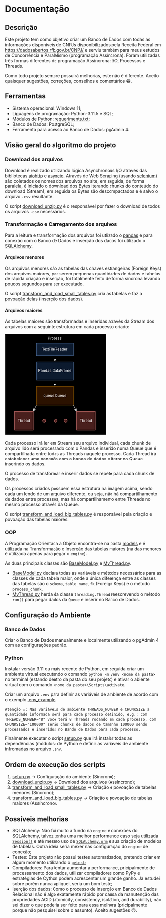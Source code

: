 # Documentação
## Descrição
Este projeto tem como objetivo criar um Banco de Dados com todas as informações disponíveis de CNPJs disponibilizados pela Receita Federal em https://dadosabertos.rfb.gov.br/CNPJ/ e serviu também para meus estudos de Concorrência e Paralelismo (programação Assíncrona). Foram utilizadas três formas diferentes de programação Assíncrona: I/O, Processos e Threads.

Como todo projeto sempre possuirá melhorias, este não é diferente. Aceito quaisquer sugestões, correções, conselhos e comentários 😁.

## Ferramentas
* Sistema operacional: Windows 11;
* Liguagens de programação: Python-3.11.5 e SQL;
* Módulos de Python: [requeriments.txt](requirements.txt);
* Banco de Dados: PostgreSQL;
* Ferramenta para acesso ao Banco de Dados: pgAdmin 4.

## Visão geral do algoritmo do projeto
### Download dos arquivos
Download é realizado utilizando lógica Asynchronous I/O através das bibliotecas [aiohttp](https://docs.aiohttp.org/en/stable/) e [asyncio](https://docs.python.org/3/library/asyncio.html). Através de Web Scraping (usando [selenium](https://selenium-python.readthedocs.io/)) são coletados os nomes dos arquivos no site, em seguida, de forma paralela, é iniciado o download dos Bytes iterando chunks do conteúdo do download (Stream), em seguida os Bytes são descompactados e é salvo o arquivo `.csv` resultante.

O script [download_unzip.py](download_unzip.py) é o responsável por fazer o download de todos os arquivos `.csv` necessários.

### Transformação e Carregamento dos arquivos
Para a leitura e transformação dos arquivos foi utlizado o [pandas](https://pandas.pydata.org/docs/) e para conexão com o Banco de Dados e inserção dos dados foi utilizado o [SQLAlchemy](https://docs.sqlalchemy.org/en/20/).

#### Arquivos menores
Os arquivos menores são as tabelas das chaves estrangeiras (Foreign Keys) dos arquivos maiores, por serem pequenas quantidades de dados e tabelas de rápida criação e inserção, foi totalmente feito de forma síncrona levando poucos segundos para ser executado.

O script [transform_and_load_small_tables.py](transform_and_load_small_tables.py) cria as tabelas e faz a povoação delas (inserção dos dados).

#### Arquivos maiores
As tabelas maiores são transformadas e inseridas através da Stream dos arquivos com a seguinte estrutura em cada processo criado:

![schema process](unit_of_process.png)

Cada processo irá ler em Stream seu arquivo individual, cada chunk de arquivo lido será processado com o Pandas e inserido numa Queue que é compartilhada entre todas as Threads naquele processo. Cada Thread irá estabelecer uma conexão com o banco de dados e iterar na Queue inserindo os dados.

O processo de transformar e inserir dados se repete para cada chunk de dados.

Os processos criados possuem essa estrutura na imagem acima, sendo cada um lendo de um arquivo diferente, ou seja, não há compartilhamento de dados entre processos, mas há compartilhamento entre Threads no mesmo processo através da Queue.

O script [transform_and_load_big_tables.py](transform_and_load_big_tables.py) é responsável pela criação e povoação das tabelas maiores.

### OOP
A Programação Orientada a Objeto encontra-se na pasta [models](models) e é utilizada na Transformação e Inserção das tabelas maiores (na das menores é utilizada apenas para pegar o `engine`).

As duas principais classes são [BaseModel.py](models\BaseModel.py) e [MyThread.py](models\MyThread.py).

* [BaseModel.py](models\BaseModel.py) declara todas as variáveis e métodos necessários para as classes de cada tabela maior, onde a única diferença entre as classes das tabelas são o `schema`, `table_name`, `fk` (Foreign Keys) e o método `process_chunk`.
* [MyThread.py](models\MyThread.py) herda da classe `threading.Thread` reescrevendo o método `run()` para pegar dados da `Queue` e inserir no Banco de Dados.

## Configuração do Ambiente
### Banco de Dados
Criar o Banco de Dados manualmente e localmente utilizando o pgAdmin 4 com as configurações padrão.

### Python
Instalar versão 3.11 ou mais recente de Python, em seguida criar um ambiente virtual executando o comando `python -m venv <nome da pasta>` no terminal (estando dentro da pasta do seu projeto) e ativar o abiente virtual com o comando `<nome da pasta>\Scripts\activate`.

Criar um arquivo `.env` para definir as variáveis de ambiente de acordo com o exemplo [.env_example](.env_example).

    Atenção ⚠: Nas variáveis de ambiente THREADS_NUMBER e CHUNKSIZE a quantidade informada será para cada processo definido, e.g.: com THREADS_NUMBER="8" você terá 8 Threads rodando em cada processo, com CHUNKSIZE="100000" serão chunks de dados de tamanho 100000 sendo processados e inseridos no Bando de Dados para cada processo.

Finalmente executar o script [setup.py](setup.py) que irá instalar todas as dependências (módulos) de Python e definir as variáveis de ambiente infromadas no arquivo `.env`.

## Ordem de execução dos scripts
1. [setup.py](setup.py) -> Configuração do ambiente (Síncrono);
2. [download_unzip.py](download_unzip.py) -> Download dos arquivos (Assíncrono);
3. [transform_and_load_small_tables.py](transform_and_load_small_tables.py) -> Criação e povoação de tabelas menores (Síncrono);
4. [transform_and_load_big_tables.py](transform_and_load_big_tables.py) -> Criação e povoação de tabelas maiores (Assíncrono).

## Possíveis melhorias
* SQLAlchemy: Não fui muito a fundo na `engine` e conexões do SQLAlchemy, talvez tenha uma melhor performance caso seja utilizada [`Session()`](https://docs.sqlalchemy.org/en/20/orm/session.html) e até mesmo uso de [`SQLALchemy.orm`](https://docs.sqlalchemy.org/en/20/orm/) e sua criação de modelos de tabelas. Outra ideia seria mexer nas configuração do `engine` de conexão;
* Testes: Este projeto não possui testes automatizados, pretendo criar em algum momento utilizando o [`pytest`](https://docs.pytest.org/en/7.1.x/contents.html);
* Compiladores: Para tentar aumentar a performance, pricipalmente de processamento dos dados, utilizar compiladores como PyPy e estratégias de Cython podem acrescentar um grande ganho. Ja estudei sobre porém nunca apliquei, seria um bom teste;
* Iserção dos dados: Como o processo de inserção em Banco de Dados Relacional não é algo exatamente rápido por causa da manutenção das propriedades ACID (atomicity, consistency, isolation, and durability), não sei dizer o que poderia ser feito para essa melhora (pricipalmente porque não pesquisei sobre o assunto). Aceito sugestões 🙃.